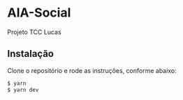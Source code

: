 # AIA-Social
Projeto TCC Lucas

## Instalação

Clone o repositório e rode as instruções, conforme abaixo:

```sh
$ yarn
$ yarn dev
```
